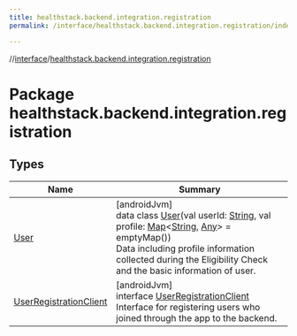 ```yaml
---
title: healthstack.backend.integration.registration
permalink: /interface/healthstack.backend.integration.registration/index.html

---
```

//[interface](/bi_interface.html)/[healthstack.backend.integration.registration](index.html)



# Package healthstack.backend.integration.registration



## Types


| Name | Summary |
|---|---|
| [User](-user/index.html) | [androidJvm]<br>data class [User](-user/index.html)(val userId: [String](https://kotlinlang.org/api/latest/jvm/stdlib/kotlin/-string/index.html), val profile: [Map](https://kotlinlang.org/api/latest/jvm/stdlib/kotlin.collections/-map/index.html)&lt;[String](https://kotlinlang.org/api/latest/jvm/stdlib/kotlin/-string/index.html), [Any](https://kotlinlang.org/api/latest/jvm/stdlib/kotlin/-any/index.html)&gt; = emptyMap())<br>Data including profile information collected during the Eligibility Check and the basic information of user. |
| [UserRegistrationClient](-user-registration-client/index.html) | [androidJvm]<br>interface [UserRegistrationClient](-user-registration-client/index.html)<br>Interface for registering users who joined through the app to the backend. |

